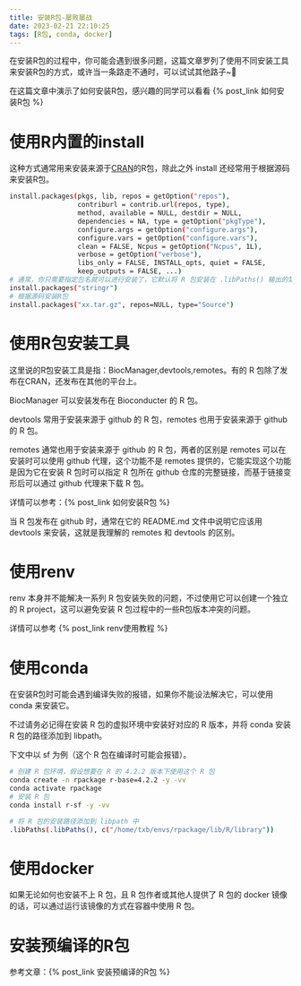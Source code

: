 ```yaml
---
title: 安装R包-屡败屡战
date: 2023-02-21 22:10:25
tags: [R包, conda, docker]
---
```


在安装R包的过程中，你可能会遇到很多问题，这篇文章罗列了使用不同安装工具来安装R包的方式，或许当一条路走不通时，可以试试其他路子~:closed_lock_with_key:

<!--more-->

在这篇文章中演示了如何安装R包，感兴趣的同学可以看看 {% post_link 如何安装R包 %}

# 使用R内置的install

这种方式通常用来安装来源于[CRAN](https://cran.r-project.org/)的R包，除此之外 install 还经常用于根据源码来安装R包。

```bash
install.packages(pkgs, lib, repos = getOption("repos"),
                 contriburl = contrib.url(repos, type),
                 method, available = NULL, destdir = NULL,
                 dependencies = NA, type = getOption("pkgType"),
                 configure.args = getOption("configure.args"),
                 configure.vars = getOption("configure.vars"),
                 clean = FALSE, Ncpus = getOption("Ncpus", 1L),
                 verbose = getOption("verbose"),
                 libs_only = FALSE, INSTALL_opts, quiet = FALSE,
                 keep_outputs = FALSE, ...)
# 通常，你只需要指定包名就可以进行安装了，它默认将 R 包安装在 .libPaths() 输出的第一个 libpath 下
install.packages("stringr")
# 根据源码安装R包
install.packages("xx.tar.gz", repos=NULL, type="Source")
```

# 使用R包安装工具

这里说的R包安装工具是指：BiocManager,devtools,remotes。有的 R 包除了发布在CRAN，还发布在其他的平台上。

BiocManager 可以安装发布在 Bioconducter 的 R 包。

devtools 常用于安装来源于 github 的 R 包，remotes 也用于安装来源于 github 的 R 包。

remotes 通常也用于安装来源于 github 的 R 包，两者的区别是 remotes 可以在安装时可以使用 github 代理，这个功能不是 remotes 提供的，它能实现这个功能是因为它在安装 R 包时可以指定 R 包所在 github 仓库的完整链接，而基于链接变形后可以通过 github 代理来下载 R 包。

详情可以参考：{% post_link 如何安装R包 %}

当 R 包发布在 github 时，通常在它的 README.md 文件中说明它应该用 devtools 来安装，这就是我理解的 remotes 和 devtools 的区别。



# 使用renv

renv 本身并不能解决一系列 R 包安装失败的问题，不过使用它可以创建一个独立的 R project，这可以避免安装 R 包过程中的一些R包版本冲突的问题。

详情可以参考 {% post_link renv使用教程 %}

# 使用conda

在安装R包时可能会遇到编译失败的报错，如果你不能设法解决它，可以使用 conda 来安装它。

不过请务必记得在安装 R 包的虚拟环境中安装好对应的 R 版本，并将 conda 安装 R 包的路径添加到 libpath。

下文中以 sf 为例（这个 R 包在编译时可能会报错）。

```bash
# 创建 R 包环境，假设想要在 R 的 4.2.2 版本下使用这个 R 包
conda create -n rpackage r-base=4.2.2 -y -vv
conda activate rpackage
# 安装 R 包
conda install r-sf -y -vv

# 将 R 包的安装路径添加到 libpath 中
.libPaths(.libPaths(), c("/home/txb/envs/rpackage/lib/R/library"))
```

# 使用docker

如果无论如何也安装不上 R 包，且 R 包作者或其他人提供了 R 包的 docker 镜像的话，可以通过运行该镜像的方式在容器中使用 R 包。

# 安装预编译的R包

参考文章：{% post_link 安装预编译的R包 %}

